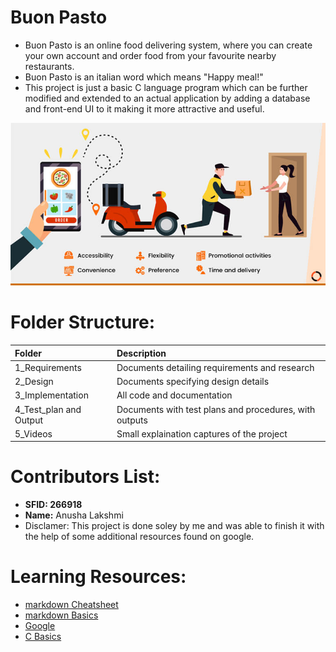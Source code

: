 # Buon Pasto
* Buon Pasto is an online food delivering system, where you can create your own account and order food from your favourite nearby restaurants.
* Buon Pasto is an italian word which means "Happy meal!"
* This project is just a basic C language program which can be further modified and extended to an actual application by adding a database and front-end UI to it making it more    attractive and useful. 



![Buon Pasto](banner.jpg)

# Folder Structure:

|       Folder          |                   Description                          |
|        :---           |                       :---                             |
| 1_Requirements        | Documents detailing requirements and research          |
| 2_Design              | Documents specifying design details                    |
| 3_Implementation      | All code and documentation                             |
| 4_Test_plan and Output| Documents with test plans and procedures, with outputs |
| 5_Videos              |   Small explaination captures of the project           |

# Contributors List:
* **SFID: 266918**
* **Name:** Anusha Lakshmi
* Disclamer: This project is done soley by me and was able to finish it with the help of some additional resources found on google.

# Learning Resources:
* [markdown Cheatsheet](https://github.com/adam-p/markdown-here/wiki/Markdown-Cheatsheet)
* [markdown Basics](https://guides.github.com/features/mastering-markdown/)
* [Google](https://www.google.com)
* [C Basics](https://developerinsider.co/c-programming-language-cheat-sheet/)
